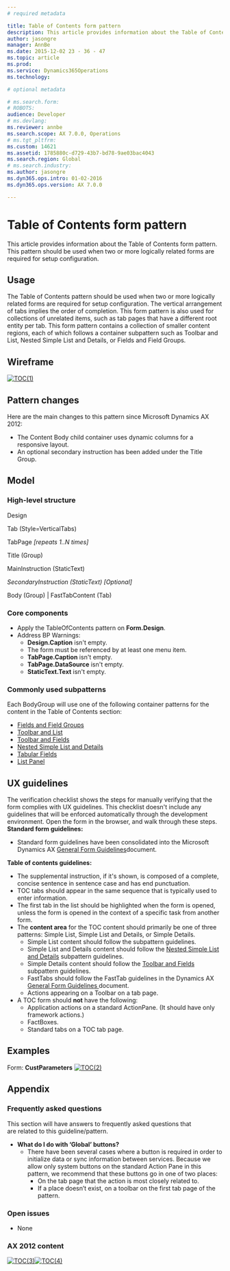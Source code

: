 ```yaml
---
# required metadata

title: Table of Contents form pattern
description: This article provides information about the Table of Contents form pattern. This pattern should be used when two or more logically related forms are required for setup configuration. 
author: jasongre
manager: AnnBe
ms.date: 2015-12-02 23 - 36 - 47
ms.topic: article
ms.prod: 
ms.service: Dynamics365Operations
ms.technology: 

# optional metadata

# ms.search.form: 
# ROBOTS: 
audience: Developer
# ms.devlang: 
ms.reviewer: annbe
ms.search.scope: AX 7.0.0, Operations
# ms.tgt_pltfrm: 
ms.custom: 14621
ms.assetid: 1785880c-d729-43b7-bd78-9ae03bac4043
ms.search.region: Global
# ms.search.industry: 
ms.author: jasongre
ms.dyn365.ops.intro: 01-02-2016
ms.dyn365.ops.version: AX 7.0.0

---
```


# Table of Contents form pattern

This article provides information about the Table of Contents form pattern. This pattern should be used when two or more logically related forms are required for setup configuration. 

Usage
-----

The Table of Contents pattern should be used when two or more logically related forms are required for setup configuration. The vertical arrangement of tabs implies the order of completion. This form pattern is also used for collections of unrelated items, such as tab pages that have a different root entity per tab. This form pattern contains a collection of smaller content regions, each of which follows a container subpattern such as Toolbar and List, Nested Simple List and Details, or Fields and Field Groups.

## Wireframe
[![TOC(1)](./media/toc1.png)](./media/toc1.png)

## Pattern changes
Here are the main changes to this pattern since Microsoft Dynamics AX 2012:

-   The Content Body child container uses dynamic columns for a responsive layout.
-   An optional secondary instruction has been added under the Title Group.

## Model
### High-level structure

Design

Tab (Style=VerticalTabs)

TabPage *\[repeats 1..N times\]*

Title (Group)

MainInstruction (StaticText)

*SecondaryInstruction (StaticText) \[Optional\]*

Body (Group) | FastTabContent (Tab)

### Core components

-   Apply the TableOfContents pattern on **Form.Design**.
-   Address BP Warnings:
    -   **Design.Caption** isn't empty.
    -   The form must be referenced by at least one menu item.
    -   **TabPage.Caption** isn't empty.
    -   **TabPage.DataSource** isn't empty.
    -   **StaticText.Text** isn't empty.

### Commonly used subpatterns

Each BodyGroup will use one of the following container patterns for the content in the Table of Contents section:

-   [Fields and Field Groups](fields-field-groups-subpattern.md)
-   [Toolbar and List](toolbar-list-subpattern.md)
-   [Toolbar and Fields](toolbar-fields-subpattern.md)
-   [Nested Simple List and Details](nested-simple-list-details-subpattern.md)
-   [Tabular Fields](tabular-fields-subpattern.md)
-   [List Panel](list-panel-subpattern.md)

## UX guidelines
The verification checklist shows the steps for manually verifying that the form complies with UX guidelines. This checklist doesn't include any guidelines that will be enforced automatically through the development environment. Open the form in the browser, and walk through these steps. **Standard form guidelines:**

-   Standard form guidelines have been consolidated into the Microsoft Dynamics AX [General Form Guidelines](general-form-guidelines.md)document.

**Table of contents guidelines:**

-   The supplemental instruction, if it's shown, is composed of a complete, concise sentence in sentence case and has end punctuation.
-   TOC tabs should appear in the same sequence that is typically used to enter information.
-   The first tab in the list should be highlighted when the form is opened, unless the form is opened in the context of a specific task from another form.
-   The **content area** for the TOC content should primarily be one of three patterns: Simple List, Simple List and Details, or Simple Details.
    -   Simple List content should follow the subpattern guidelines.
    -   Simple List and Details content should follow the [Nested Simple List and Details](nested-simple-list-details-subpattern.md) subpattern guidelines.
    -   Simple Details content should follow the [Toolbar and Fields](toolbar-fields-subpattern.md) subpattern guidelines.
    -   FastTabs should follow the FastTab guidelines in the Dynamics AX [General Form Guidelines ](general-form-guidelines.md)document.
    -   Actions appearing on a Toolbar on a tab page.
-   A TOC form should **not** have the following:
    -   Application actions on a standard ActionPane. (It should have only framework actions.)
    -   FactBoxes.
    -   Standard tabs on a TOC tab page.

## Examples
Form: **CustParameters** [![TOC(2)](./media/toc2.png)](./media/toc2.png)

## Appendix
### Frequently asked questions

This section will have answers to frequently asked questions that are related to this guideline/pattern.

-   **What do I do with ‘Global’ buttons?**
    -   There have been several cases where a button is required in order to initialize data or sync information between services. Because we allow only system buttons on the standard Action Pane in this pattern, we recommend that these buttons go in one of two places:
        -   On the tab page that the action is most closely related to.
        -   If a place doesn’t exist, on a toolbar on the first tab page of the pattern.

### Open issues

-   None

### AX 2012 content

[![TOC(3)](./media/toc3.png)](./media/toc3.png)[![TOC(4)](./media/toc4.png)](./media/toc4.png)

